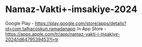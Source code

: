 # Namaz-Vakti+-imsakiye-2024
Google Play - https://play.google.com/store/apps/details?id=com.talhacoskun.ramadanapp /n
App Store - https://apps.apple.com/tr/app/namaz-vakti-i-msakiye-2024/id6479539453?l=tr
